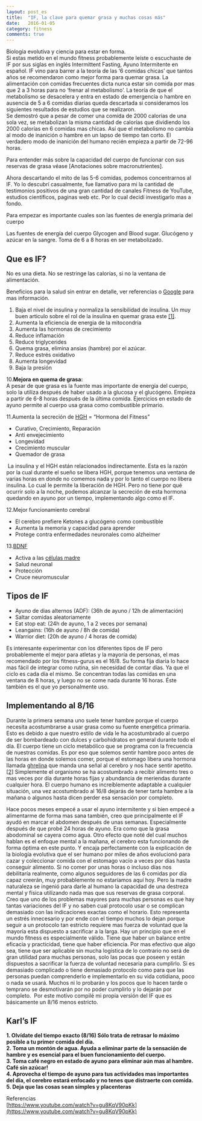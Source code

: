 ```yaml
---
layout: post_es
title:  "IF, la clave para quemar grasa y muchas cosas más"
date:   2016-01-05
category: fitness
comments: true
---
```

Biología evolutiva y ciencia para estar en forma.  
Si estas metido en el mundo fitness probablemente leíste o escuchaste de IF por sus siglas en inglés Intermittent Fasting, Ayuno Intermitente en español. IF vino para barrer a la teoría de las ‘6 comidas chicas’ que tantos años se recomendaron como mejor forma para quemar grasa. La alimentación con comidas frecuentes dicta nunca estar sin comida por mas que 2 a 3 horas para no ‘frenar al metabolismo’. La teoría de que el metabolismo se desacelera y entra en estado de emergencia o hambre en ausencia de 5 a 6 comidas diarias queda descartada si consideramos los siguientes resultados de estudios que se realizaron.  
Se demostró que a pesar de comer una comida de 2000 calorías de una sola vez, se metabolizan la misma cantidad de calorías que dividiendo los 2000 calorías en 6 comidas mas chicas. Así que el metabolismo no cambia al modo de inanición o hambre en un lapso de tiempo tan corto. 
El verdadero modo de inanición del humano recién empieza a partir de 72-96 horas. 

Para entender más sobre la capacidad del cuerpo de funcionar con sus reservas de grasa véase  [Anotaciones sobre macronutrientes].  

Ahora descartando el mito de las 5-6 comidas, podemos concentrarnos al IF. Yo lo descubrí casualmente, fue llamativo para mi la cantidad de testimonios positivos de una gran cantidad de canales Fitness de YouTube, estudios científicos, paginas web etc. Por lo cual decidí investigarlo mas a fondo.


Para empezar es importante cuales son las fuentes de energía primaria del cuerpo

Las fuentes de energía del cuerpo 
Glycogen and Blood sugar. Glucógeno y azúcar en la sangre. Toma de 6 a 8 horas en ser metabolizado. 

Que es IF?
----------
No es una dieta. 
No se restringe las calorías, si no la ventana de alimentación.

Beneficios para la salud sin entrar en detalle, ver referencias o [Google](https://www.google.com.py/search?q=beneficios+del+ayuno+intermitente) para mas información. 
1. Baja el nivel de  insulina y normaliza la sensibilidad de insulina. Un muy buen articulo sobre el rol de la insulina en quemar grasa este [[1]](http://www.bodybuilding.com/fun/insulin-sensitivity-blast-fat-for-good.htm).  
2. Aumenta la eficiencia de energia de la mitocondria  
3. Aumenta las hormonas de crecimiento  
4. Reduce inflamación  
5. Reduce triglycerides  
6. Quema grasa, elimina ansias (hambre) por el azúcar.  
7. Reduce estrés oxidativo  
8. Aumenta longevidad  
9. Baja la presión  

10.**Mejora en quema de grasa:**  
A pesar de que grasa es la fuente mas importante de energía del cuerpo, solo la utiliza después de haber usado a la glucosa y el glucógeno. 
Empieza a partir de 6-8 horas después de la última comida. 
Ejercicios en estado de ayuno permite al cuerpo usa grasa como combustible primario. 

11.Aumenta la secreción de [HGH](https://es.wikipedia.org/wiki/Hormona_del_crecimiento) = “Hormona del Fitness”   
- Curativo, Crecimiento, Reparación     
- Anti envejecimiento  
- Longevidad  
- Crecimiento muscular  
- Quemador de grasa  

 La insulina y el HGH están relacionados indirectamente. Esta es la razón por la cual durante el sueño se libera HGH, porque tenemos una ventana de varias horas en donde no comemos nada y por lo tanto el cuerpo no libera insulina. Lo cual le permite la liberación de HGH. Pero no tiene por qué ocurrir solo a la noche, podemos alcanzar la secreción de esta hormona quedando en ayuno por un tiempo, implementando algo como el IF.

12.Mejor funcionamiento cerebral  
- El cerebro prefiere Ketones a glucógeno como combustible  
- Aumenta la memoria y capacidad para aprender  
- Protege contra enfermedades neuronales como alzheimer  

13.[BDNF](http://mentalhealthdaily.com/2015/03/30/8-ways-to-increase-bdnf-levels-brain-derived-neurotrophic-factor/)  
- Activa a las [células madre](https://es.wikipedia.org/wiki/C%C3%A9lula_madre)  
- Salud neuronal  
- Protección  
- Cruce neuromuscular  

Tipos de IF
-----------

- Ayuno de dias alternos (ADF): (36h de ayuno / 12h de alimentación)
- Saltar comidas aleatoriamente
- Eat stop eat: (24h de ayuno, 1 a 2 veces por semana)
- Leangains: (16h de ayuno / 8h de comida)
- Warrior diet: (20h de ayuno / 4 horas de comida)

Es interesante experimentar con los diferentes tipos de IF pero probablemente el mejor para atletas y la mayoría de personas, el mas recomendado por los fitness-gurus es el 16/8. Su forma fija diaria lo hace mas fácil de integrar como rutina, sin necesidad de contar días. Ya que el ciclo es cada día el mismo. Se concentran todas las comidas en una ventana de 8 horas, y luego no se come nada durante 16 horas. Éste también es el que yo personalmente uso.

Implementando al 8/16
---------------------

Durante la primera semana uno suele tener hambre porque el cuerpo necesita acostumbrarse a usar grasa como su fuente energética primaria. Esto es debido a que nuestro estilo de vida le ha acostumbrado al cuerpo de ser bombardeado con dulces y carbohidratos en general durante todo el día. El cuerpo tiene un ciclo metabólico que se programa con la frecuencia de nuestras comidas. Es por eso que solemos sentir hambre poco antes de las horas en donde solemos comer, porque el estomago libera una hormona llamada [ghrelina](https://es.wikipedia.org/wiki/Ghrelina) que manda una señal al cerebro y nos hace sentir apetito. [[2]](http://phys.org/news/2009-08-scientists-hunger-timekeeper.html) Simplemente el organismo se ha acostumbrado a recibir alimento tres o mas veces por día durante horas fijas y abundancia de meriendas durante cualquier hora. El cuerpo humano es increíblemente adaptable a cualquier situación, una vez acostumbrado al 16/8 dejarás de tener tanta hambre a la mañana o algunos hasta dicen perder esa sensación por completo.  

Hace pocos meses empecé a usar el ayuno intermitente y si bien empecé a alimentarme de forma mas sana también, creo que principalmente el IF ayudó en marcar el abdomen después de unas semanas. Especialmente después de que probé 24 horas de ayuno. Era como que la grasa abodominal se cayera como agua. Otro efecto que noté del cual muchos hablan es el enfoque mental a la mañana, el cerebro esta funcionando de forma óptima en este punto. Y encaja perfectamente con la explicación de la biología evolutiva que el ser humano por miles de años evolucionó para cazar y coleccionar comida con el estomago vacío a veces por días hasta conseguir alimento. Si no comer por unas horas o incluso días nos debilitaría realmente, como algunos seguidores de las 6 comidas por día capaz creerán, muy probablemente no estaríamos aquí hoy. Pero la madre naturaleza se ingenió para darle al humano la capacidad de una destreza mental y física utilizando nada mas que sus reservas de grasa corporal.  
Creo que uno de los problemas mayores para muchas personas es que hay tantas variaciones del IF y no saben cual protocolo usar o se complican demasiado con las indicaciones exactas como el horario. Esto representa un estrés innecesario y por ende con el tiempo muchos lo dejan porque seguir a un protocolo tan estricto requiere mas fuerza de voluntad que la mayoría esta dispuesto a sacrificar a la larga. 
Hay un principio que en el mundo fitness es especialmente válido. Tiene que haber un balance entre eficacia y practicidad, tiene que haber eficiencia. Por mas efectivo que algo sea, tiene que ser aplicable sin mucha logística de lo contrario no será de gran utilidad para muchas personas, solo las pocas que poseen y están dispuestos a sacrificar la fuerza de voluntad necesaria para cumplirlo. Si es demasiado complicado o tiene demasiado protocolo como para que las personas puedan comprenderlo e implementarlo en su vida cotidiana, poco o nada se usará. Muchos ni lo probarán y los pocos que lo hacen tarde o temprano se desmotivarán por no poder cumplirlo y lo dejarán por completo.
 Por este motivo compilé mi propia versión del IF que es básicamente un 8/16 menos estricto. 


**Karl’s IF**
---------

__1. Olvídate del tiempo exacto (8/16) Sólo trata de retrasar lo máximo
posible a tu primer comida del día.  
2. Toma un montón de agua. Ayuda a eliminar parte de la sensación de
hambre y es esencial para el buen funcionamiento del cuerpo.  
3. Toma café negro en estado de ayuno para eliminar aún mas al hambre. Café sin azúcar!  
4. Aprovecha el tiempo de ayuno para tus actividades mas importantes del día, el cerebro estará enfocado y no tenes que distraerte con comida.  
5. Deja que las cosas sean simples y placenteras__

Referencias  
[https://www.youtube.com/watch?v=gu8KqV90pKk](https://www.youtube.com/watch?v=gu8KqV90pKk)


